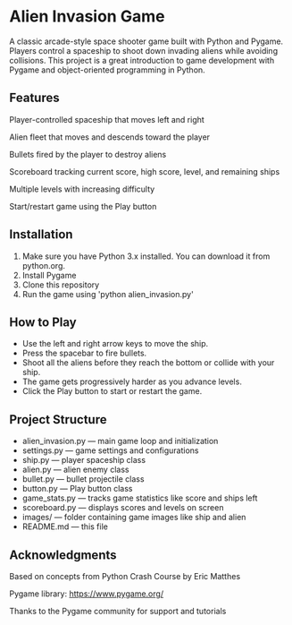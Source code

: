 # Alien Invasion Game

A classic arcade-style space shooter game built with Python and Pygame. Players control a spaceship to shoot down invading aliens while avoiding collisions. This project is a great introduction to game development with Pygame and object-oriented programming in Python.

## Features

Player-controlled spaceship that moves left and right

Alien fleet that moves and descends toward the player

Bullets fired by the player to destroy aliens

Scoreboard tracking current score, high score, level, and remaining ships

Multiple levels with increasing difficulty

Start/restart game using the Play button

## Installation
1. Make sure you have Python 3.x installed. You can download it from python.org.
2. Install Pygame
3. Clone this repository
4. Run the game using 'python alien_invasion.py'

## How to Play
- Use the left and right arrow keys to move the ship.
- Press the spacebar to fire bullets.
- Shoot all the aliens before they reach the bottom or collide with your ship.
- The game gets progressively harder as you advance levels.
- Click the Play button to start or restart the game.

## Project Structure
- alien_invasion.py — main game loop and initialization
- settings.py — game settings and configurations
- ship.py — player spaceship class
- alien.py — alien enemy class
- bullet.py — bullet projectile class
- button.py — Play button class
- game_stats.py — tracks game statistics like score and ships left
- scoreboard.py — displays scores and levels on screen
- images/ — folder containing game images like ship and alien
- README.md — this file


## Acknowledgments
Based on concepts from Python Crash Course by Eric Matthes

Pygame library: https://www.pygame.org/

Thanks to the Pygame community for support and tutorials





